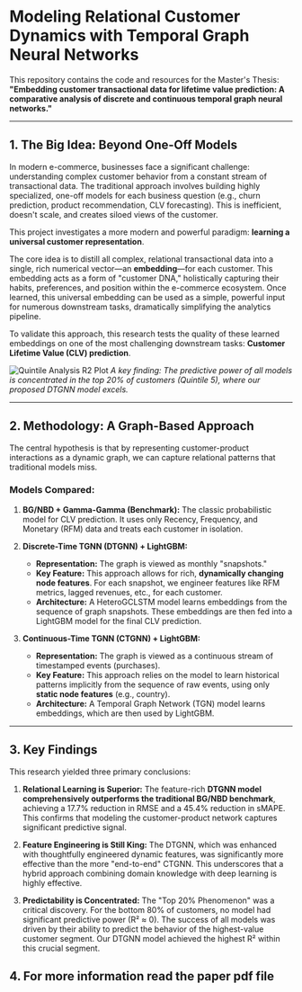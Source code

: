 # Modeling Relational Customer Dynamics with Temporal Graph Neural Networks

This repository contains the code and resources for the Master's Thesis: **"Embedding customer transactional data for lifetime value prediction: A comparative analysis of discrete and continuous temporal graph neural networks."**

---

## 1. The Big Idea: Beyond One-Off Models

In modern e-commerce, businesses face a significant challenge: understanding complex customer behavior from a constant stream of transactional data. The traditional approach involves building highly specialized, one-off models for each business question (e.g., churn prediction, product recommendation, CLV forecasting). This is inefficient, doesn't scale, and creates siloed views of the customer.

This project investigates a more modern and powerful paradigm: **learning a universal customer representation**.

The core idea is to distill all complex, relational transactional data into a single, rich numerical vector—an **embedding**—for each customer. This embedding acts as a form of "customer DNA," holistically capturing their habits, preferences, and position within the e-commerce ecosystem. Once learned, this universal embedding can be used as a simple, powerful input for numerous downstream tasks, dramatically simplifying the analytics pipeline.

To validate this approach, this research tests the quality of these learned embeddings on one of the most challenging downstream tasks: **Customer Lifetime Value (CLV) prediction**.

![Quintile Analysis R2 Plot](quantile_analysis_metrics.jpg)
*A key finding: The predictive power of all models is concentrated in the top 20% of customers (Quintile 5), where our proposed DTGNN model excels.*

---

## 2. Methodology: A Graph-Based Approach

The central hypothesis is that by representing customer-product interactions as a dynamic graph, we can capture relational patterns that traditional models miss.

### Models Compared:

1.  **BG/NBD + Gamma-Gamma (Benchmark):** The classic probabilistic model for CLV prediction. It uses only Recency, Frequency, and Monetary (RFM) data and treats each customer in isolation.

2.  **Discrete-Time TGNN (DTGNN) + LightGBM:**
    * **Representation:** The graph is viewed as monthly "snapshots."
    * **Key Feature:** This approach allows for rich, **dynamically changing node features**. For each snapshot, we engineer features like RFM metrics, lagged revenues, etc., for each customer.
    * **Architecture:** A HeteroGCLSTM model learns embeddings from the sequence of graph snapshots. These embeddings are then fed into a LightGBM model for the final CLV prediction.

3.  **Continuous-Time TGNN (CTGNN) + LightGBM:**
    * **Representation:** The graph is viewed as a continuous stream of timestamped events (purchases).
    * **Key Feature:** This approach relies on the model to learn historical patterns implicitly from the sequence of raw events, using only **static node features** (e.g., country).
    * **Architecture:** A Temporal Graph Network (TGN) model learns embeddings, which are then used by LightGBM.

---

## 3. Key Findings

This research yielded three primary conclusions:

1.  **Relational Learning is Superior:** The feature-rich **DTGNN model comprehensively outperforms the traditional BG/NBD benchmark**, achieving a 17.7% reduction in RMSE and a 45.4% reduction in sMAPE. This confirms that modeling the customer-product network captures significant predictive signal.

2.  **Feature Engineering is Still King:** The DTGNN, which was enhanced with thoughtfully engineered dynamic features, was significantly more effective than the more "end-to-end" CTGNN. This underscores that a hybrid approach combining domain knowledge with deep learning is highly effective.

3.  **Predictability is Concentrated:** The "Top 20% Phenomenon" was a critical discovery. For the bottom 80% of customers, no model had significant predictive power (R² ≈ 0). The success of all models was driven by their ability to predict the behavior of the highest-value customer segment. Our DTGNN model achieved the highest R² within this crucial segment.


## 4. For more information read the paper pdf file

